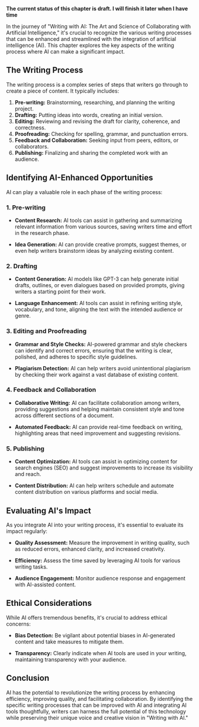 **The current status of this chapter is draft. I will finish it later when I have time**

In the journey of "Writing with AI: The Art and Science of Collaborating with Artificial Intelligence," it's crucial to recognize the various writing processes that can be enhanced and streamlined with the integration of artificial intelligence (AI). This chapter explores the key aspects of the writing process where AI can make a significant impact.

The Writing Process
-------------------

The writing process is a complex series of steps that writers go through to create a piece of content. It typically includes:

1. **Pre-writing:** Brainstorming, researching, and planning the writing project.
2. **Drafting:** Putting ideas into words, creating an initial version.
3. **Editing:** Reviewing and revising the draft for clarity, coherence, and correctness.
4. **Proofreading:** Checking for spelling, grammar, and punctuation errors.
5. **Feedback and Collaboration:** Seeking input from peers, editors, or collaborators.
6. **Publishing:** Finalizing and sharing the completed work with an audience.

Identifying AI-Enhanced Opportunities
-------------------------------------

AI can play a valuable role in each phase of the writing process:

### **1. Pre-writing**

* **Content Research:** AI tools can assist in gathering and summarizing relevant information from various sources, saving writers time and effort in the research phase.

* **Idea Generation:** AI can provide creative prompts, suggest themes, or even help writers brainstorm ideas by analyzing existing content.

### **2. Drafting**

* **Content Generation:** AI models like GPT-3 can help generate initial drafts, outlines, or even dialogues based on provided prompts, giving writers a starting point for their work.

* **Language Enhancement:** AI tools can assist in refining writing style, vocabulary, and tone, aligning the text with the intended audience or genre.

### **3. Editing and Proofreading**

* **Grammar and Style Checks:** AI-powered grammar and style checkers can identify and correct errors, ensuring that the writing is clear, polished, and adheres to specific style guidelines.

* **Plagiarism Detection:** AI can help writers avoid unintentional plagiarism by checking their work against a vast database of existing content.

### **4. Feedback and Collaboration**

* **Collaborative Writing:** AI can facilitate collaboration among writers, providing suggestions and helping maintain consistent style and tone across different sections of a document.

* **Automated Feedback:** AI can provide real-time feedback on writing, highlighting areas that need improvement and suggesting revisions.

### **5. Publishing**

* **Content Optimization:** AI tools can assist in optimizing content for search engines (SEO) and suggest improvements to increase its visibility and reach.

* **Content Distribution:** AI can help writers schedule and automate content distribution on various platforms and social media.

Evaluating AI's Impact
----------------------

As you integrate AI into your writing process, it's essential to evaluate its impact regularly:

* **Quality Assessment:** Measure the improvement in writing quality, such as reduced errors, enhanced clarity, and increased creativity.

* **Efficiency:** Assess the time saved by leveraging AI tools for various writing tasks.

* **Audience Engagement:** Monitor audience response and engagement with AI-assisted content.

Ethical Considerations
----------------------

While AI offers tremendous benefits, it's crucial to address ethical concerns:

* **Bias Detection:** Be vigilant about potential biases in AI-generated content and take measures to mitigate them.

* **Transparency:** Clearly indicate when AI tools are used in your writing, maintaining transparency with your audience.

Conclusion
----------

AI has the potential to revolutionize the writing process by enhancing efficiency, improving quality, and facilitating collaboration. By identifying the specific writing processes that can be improved with AI and integrating AI tools thoughtfully, writers can harness the full potential of this technology while preserving their unique voice and creative vision in "Writing with AI."
